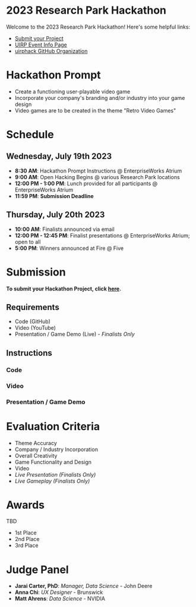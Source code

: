 [submission_link]: https://www.google.com
[uirp_event_link]: https://researchpark.illinois.edu/all-events/2023-research-park-hackathon/
[uirphack_link]: https://github.com/uirphack

# 2023 Research Park Hackathon
Welcome to the 2023 Research Park Hackathon! Here's some helpful links:
* [Submit your Project][submission_link]
* [UIRP Event Info Page][uirp_event_link]
* [uirphack GitHub Organization][uirphack_link]


# Hackathon Prompt
* Create a functioning user-playable video game
* Incorporate your company's branding and/or industry into your game design
* Video games are to be created in the theme "Retro Video Games"

# Schedule 

## Wednesday, July 19th 2023
* **8:30 AM**: Hackathon Prompt Instructions @ EnterpriseWorks Atrium
* **9:00 AM**: Open Hacking Begins @ various Research Park locations
* **12:00 PM - 1:00 PM**: Lunch provided for all participants @ EnterpriseWorks Atrium
* **11:59 PM**: **Submission Deadline**

## Thursday, July 20th 2023
* **10:00 AM**: Finalists announced via email
* **12:00 PM - 12:45 PM**: Finalist presentations @ EnterpriseWorks Atrium; open to all
* **5:00 PM**: Winners announced at Fire @ Five

# Submission 
**To submit your Hackathon Project, click [here][submission_link].**

## Requirements
* Code (GitHub)
* Video (YouTube)
* Presentation / Game Demo (Live) - *Finalists Only*

## Instructions

### Code

### Video

### Presentation / Game Demo



# Evaluation Criteria
* Theme Accuracy
* Company / Industry Incorporation
* Overall Creativity 
* Game Functionality and Design
* Video
* *Live Presentation (Finalists Only)*
* *Live Gameplay (Finalists Only)*

# Awards
TBD
* 1st Place
* 2nd Place
* 3rd Place

# Judge Panel
* **Jarai Carter, PhD**: *Manager, Data Science* - John Deere
* **Anna Chi**: *UX Designer* - Brunswick
* **Matt Ahrens**: *Data Science* - NVIDIA

















